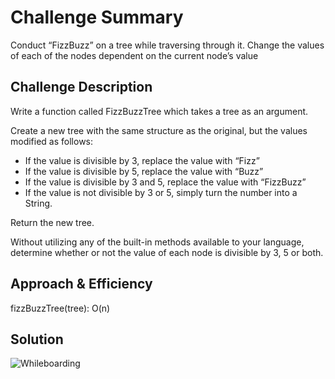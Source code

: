 # Challenge Summary

Conduct “FizzBuzz” on a tree while traversing through it. Change the values of each of the nodes dependent on the current node’s value

## Challenge Description

Write a function called FizzBuzzTree which takes a tree as an argument.

Create a new tree with the same structure as the original, but the values modified as follows:

- If the value is divisible by 3, replace the value with “Fizz”
- If the value is divisible by 5, replace the value with “Buzz”
- If the value is divisible by 3 and 5, replace the value with “FizzBuzz”
- If the value is not divisible by 3 or 5, simply turn the number into a String.

Return the new tree.

Without utilizing any of the built-in methods available to your language, determine whether or not the value of each node is divisible by 3, 5 or both.

## Approach & Efficiency

fizzBuzzTree(tree): O(n)

## Solution

![Whileboarding](#)
